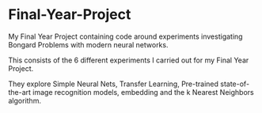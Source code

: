 # Final-Year-Project
My Final Year Project containing code around experiments investigating Bongard Problems with modern neural networks.

This consists of the 6 different experiments I carried out for my Final Year Project.

They explore Simple Neural Nets, Transfer Learning, Pre-trained state-of-the-art image recognition models, embedding and the k Nearest Neighbors algorithm.
